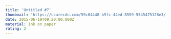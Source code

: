 ```yaml
---
title: 'Untitled #7'
thumbnail: 'https://ucarecdn.com/59c84448-b9fc-44ed-8559-5545475128e3/'
date: 2015-06-19T09:20:00.000Z
material: Ink on paper
rating: 2
---
```


